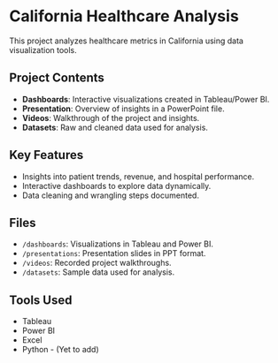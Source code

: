 # California Healthcare Analysis
This project analyzes healthcare metrics in California using data visualization tools.

## Project Contents
- **Dashboards**: Interactive visualizations created in Tableau/Power BI.
- **Presentation**: Overview of insights in a PowerPoint file.
- **Videos**: Walkthrough of the project and insights.
- **Datasets**: Raw and cleaned data used for analysis.

## Key Features
- Insights into patient trends, revenue, and hospital performance.
- Interactive dashboards to explore data dynamically.
- Data cleaning and wrangling steps documented.

## Files
- `/dashboards`: Visualizations in Tableau and Power BI.
- `/presentations`: Presentation slides in PPT format.
- `/videos`: Recorded project walkthroughs.
- `/datasets`: Sample data used for analysis.

## Tools Used
- Tableau
- Power BI
- Excel
- Python - (Yet to add)

